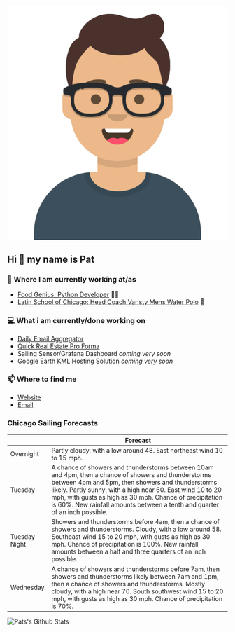 [![Social banner for p-j-falconer](https://raw.githubusercontent.com/P-J-FALCONER/P-J-FALCONER/master/assets/avataaars.svg)](https://patfalconer.com/)
## Hi :wave: my name is Pat

### 💼 Where I am currently working at/as
- [Food Genius: Python Developer](https://getfoodgenius.com/) 🍔🐍
- [Latin School of Chicago: Head Coach Varisty Mens Water Polo](https://www.latinschool.org/) 🤽


### 💻 What i am currently/done working on
 - [Daily Email Aggregator](https://github.com/P-J-FALCONER/dott_daily_mail)
 - [Quick Real Estate Pro Forma](https://github.com/P-J-FALCONER/henry)
 - Sailing Sensor/Grafana Dashboard *coming very soon*
 - Google Earth KML Hosting Solution *coming very soon*

### 📫 Where to find me
 - [Website](https://patfalconer.com/)
 - [Email](mailto:patrick.j.falconer@gmail.com)


### Chicago Sailing Forecasts
|   | Forecast  |
|---|---|
| Overnight | Partly cloudy, with a low around 48. East northeast wind 10 to 15 mph. |
| Tuesday | A chance of showers and thunderstorms between 10am and 4pm, then a chance of showers and thunderstorms between 4pm and 5pm, then showers and thunderstorms likely. Partly sunny, with a high near 60. East wind 10 to 20 mph, with gusts as high as 30 mph. Chance of precipitation is 60%. New rainfall amounts between a tenth and quarter of an inch possible. |
| Tuesday Night | Showers and thunderstorms before 4am, then a chance of showers and thunderstorms. Cloudy, with a low around 58. Southeast wind 15 to 20 mph, with gusts as high as 30 mph. Chance of precipitation is 100%. New rainfall amounts between a half and three quarters of an inch possible. |
| Wednesday | A chance of showers and thunderstorms before 7am, then showers and thunderstorms likely between 7am and 1pm, then a chance of showers and thunderstorms. Mostly cloudy, with a high near 70. South southwest wind 15 to 20 mph, with gusts as high as 30 mph. Chance of precipitation is 70%. |

![Pats's Github Stats](https://github-readme-stats.vercel.app/api?username=p-j-falconer&show_icons=true&theme=radical)
